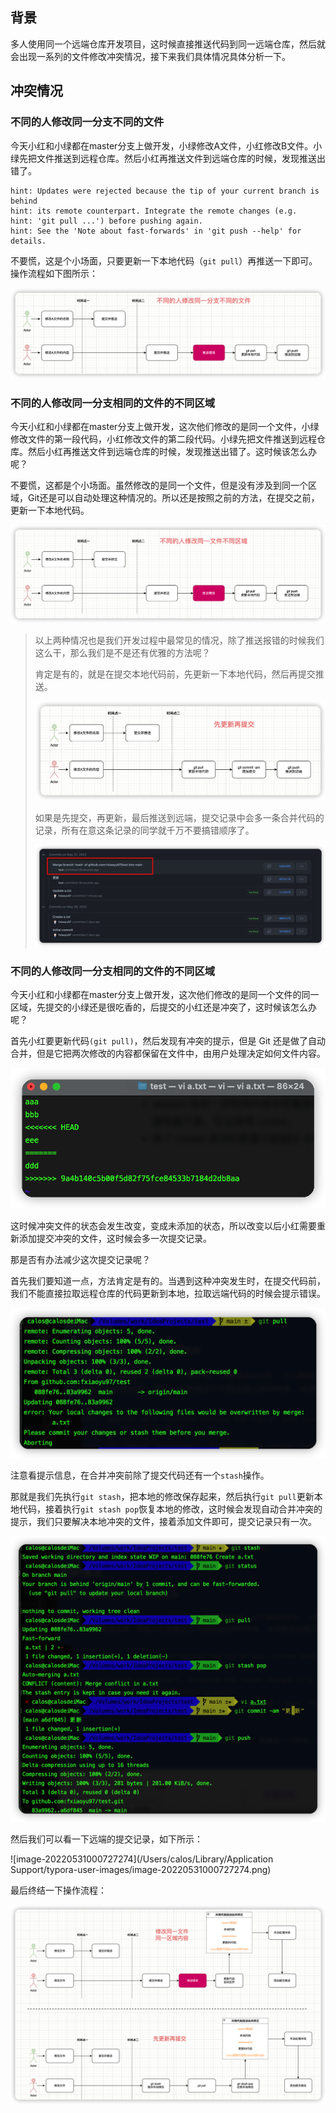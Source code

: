 ## 背景

多人使用同一个远端仓库开发项目，这时候直接推送代码到同一远端仓库，然后就会出现一系列的文件修改冲突情况，接下来我们具体情况具体分析一下。

## 冲突情况

### 不同的人修改同一分支不同的文件

今天小红和小绿都在master分支上做开发，小绿修改A文件，小红修改B文件。小绿先把文件推送到远程仓库。然后小红再推送文件到远端仓库的时候，发现推送出错了。

```
hint: Updates were rejected because the tip of your current branch is behind
hint: its remote counterpart. Integrate the remote changes (e.g.
hint: 'git pull ...') before pushing again.
hint: See the 'Note about fast-forwards' in 'git push --help' for details.
```

不要慌，这是个小场面，只要更新一下本地代码（`git pull`）再推送一下即可。操作流程如下图所示：

![image-20220531002437644](./img/20220531002437644.png)

### 不同的人修改同一分支相同的文件的不同区域

今天小红和小绿都在master分支上做开发，这次他们修改的是同一个文件，小绿修改文件的第一段代码，小红修改文件的第二段代码。小绿先把文件推送到远程仓库。然后小红再推送文件到远端仓库的时候，发现推送出错了。这时候该怎么办呢？

不要慌，这都是个小场面。虽然修改的是同一个文件，但是没有涉及到同一个区域，Git还是可以自动处理这种情况的。所以还是按照之前的方法，在提交之前，更新一下本地代码。

![image-20220531002952154](./img/20220531002952154.png)



>  以上两种情况也是我们开发过程中最常见的情况，除了推送报错的时候我们这么干，那么我们是不是还有优雅的方法呢？
>
> 肯定是有的，就是在提交本地代码前，先更新一下本地代码，然后再提交推送。
>
> ![image-20220531003656085](./img/20220531003656085.png)
>
> 如果是先提交，再更新，最后推送到远端，提交记录中会多一条合并代码的记录，所有在意这条记录的同学就千万不要搞错顺序了。
>
> ![image-20220531004643785](./img/20220531004643785.png)

### 不同的人修改同一分支相同的文件的不同区域

今天小红和小绿都在master分支上做开发，这次他们修改的是同一个文件的同一区域，先提交的小绿还是很吃香的，后提交的小红还是冲突了，这时候该怎么办呢？

首先小红要更新代码`(git pull)`，然后发现有冲突的提示，但是 Git 还是做了自动合并，但是它把两次修改的内容都保留在文件中，由用户处理决定如何文件内容。

![image-20220530234031967](./img/20220530234031967.png)

这时候冲突文件的状态会发生改变，变成未添加的状态，所以改变以后小红需要重新添加提交冲突的文件，这时候会多一次提交记录。

那是否有办法减少这次提交记录呢？

首先我们要知道一点，方法肯定是有的。当遇到这种冲突发生时，在提交代码前，我们不能直接拉取远程仓库的代码更新到本地，拉取远端代码的时候会提示错误。

![image-20220531000923444](./img/20220531000923444.png)

注意看提示信息，在合并冲突前除了提交代码还有一个`stash`操作。

那就是我们先执行`git stash`，把本地的修改保存起来，然后执行`git pull`更新本地代码，接着执行`git stash pop`恢复本地的修改，这时候会发现自动合并冲突的提示，我们只要解决本地冲突的文件，接着添加文件即可，提交记录只有一次。

![image-20220531001535039](./img/20220531001535039.png)

然后我们可以看一下远端的提交记录，如下所示：

![image-20220531000727274](/Users/calos/Library/Application Support/typora-user-images/image-20220531000727274.png)

最后终结一下操作流程：

![image-20220531004112518](./img/20220531004112518.png)